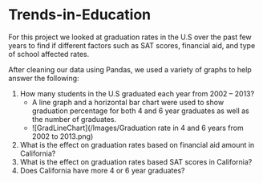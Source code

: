 # Trends-in-Education
For this project we looked at graduation rates in the U.S over the past few years to find if different factors such as SAT scores, financial aid, and type of school affected rates.

After cleaning our data using Pandas, we used a variety of graphs to help answer the following:
1. How many students in the U.S graduated each year from 2002 – 2013?
   - A line graph and a horizontal bar chart were used to show graduation percentage for both 4 and 6 year graduates as well as the number of graduates.
   - ![GradLineChart](/Images/Graduation rate in 4 and 6 years from 2002 to 2013.png)
2. What is the effect on graduation rates based on financial aid amount in California?
3. What is the effect on graduation rates based SAT scores in California?
4. Does California have more 4 or 6 year graduates?
